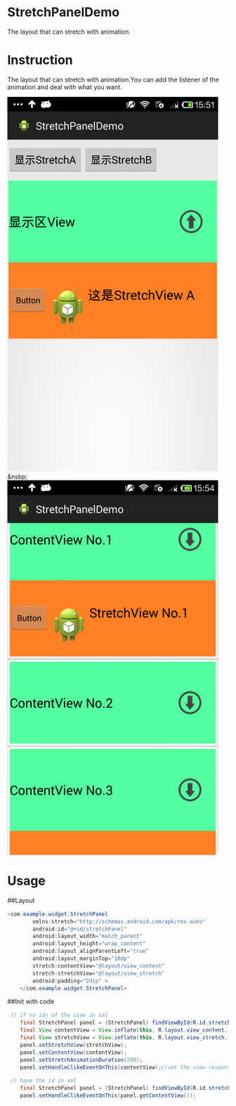 StretchPanelDemo
================

The layout that can stretch with animation.

Instruction
===========
The layout that can stretch with animation.You can add the listener of the animation and deal with what you want.

![](https://github.com/aaironman/StretchPanelDemo/raw/master/sreen1.png)&nsbp;![](https://github.com/aaironman/StretchPanelDemo/raw/master/screen2.png)

Usage
=======
##Layout

```java
<com.example.widget.StretchPanel
        xmlns:stretch="http://schemas.android.com/apk/res-auto"
        android:id="@+id/stretchPanel"
        android:layout_width="match_parent"
        android:layout_height="wrap_content"
        android:layout_alignParentLeft="true"
        android:layout_marginTop="10dp"
        stretch:contentView="@layout/view_content"
        stretch:stretchView="@layout/view_stretch"
        android:padding="2dip" >
    </com.example.widget.StretchPanel>
 ```
##Init with code
```java
 // if no ids of the view in xml
    final StretchPanel panel = (StretchPanel) findViewById(R.id.stretchPanel);
    final View contentView = View.inflate(this, R.layout.view_content, null);
    final View stretchView = View.inflate(this, R.layout.view_stretch, null);
    panel.setStretchView(stretchView);
    panel.setContentView(contentView);
    panel.setStretchAnimationDuration(200);
    panel.setHandleClikeEventOnThis(contentView);//set the view response the click event
```
```java 
 // have the id in xml
    final StretchPanel panel = (StretchPanel) findViewById(R.id.stretchPanel);
    panel.setHandleClikeEventOnThis(panel.getContentView());
```


